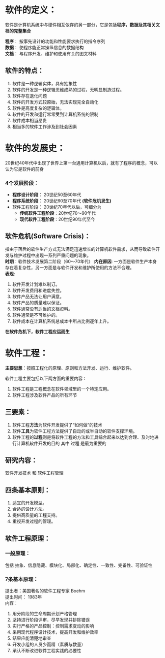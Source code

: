 # 软件的定义：
软件是计算机系统中与硬件相互依存的另一部分，它是包括**程序，数据及其相关文档的完整集合**  

**程序**： 按事先设计的功能和性能要求执行的指令序列  
**数据**： 使程序能正常操纵信息的数据结构  
**文档**： 与程序开发、维护和使用有关的图文材料  

## 软件的特点：
1. 软件是一种逻辑实体，具有抽象性  
2. 软件的开发是一种逻辑思维成熟的过程，无明显制造过程。  
3. 软件存在退化问题  
4. 软件的开发方式较原始，无法实现完全自动化  
5. 软件是高度复杂的逻辑体。  
6. 软件的开发和运行常常受到计算机系统的限制  
7. 软件成本相当昂贵  
8. 相当多的软件工作涉及到社会因素  

# 软件的发展史：
20世纪40年代中出现了世界上第一台通用计算机以后，就有了程序的概念，可以认为它是软件的前身  
### 4个发展阶段：  
* **程序设计阶段**： 20世纪50至60年代
* **程序系统阶段**： 20世纪60至70年代 **(软件危机发生)**
* 软件工程阶段： 20世纪70年代以后，可细分为
  * **传统软件工程阶段**：20世纪70～90年代 
  * **现代软件工程阶段**：20世纪90年代至今 

## 软件危机(Software Crisis)： 
指由于落后的软件生产方式无法满足迅速增长的计算机软件需求，从而导致软件开发与维护过程中出现一系列严重问题的现象。  
**时期**：软件技术发展第二阶段（60～70年代）
**内在原因**: 一方面是软件生产本身存在着复杂性，另一方面是与软件开发和维护所使用的方法不合理。  
**表现**: 
1. 软件开发计划难以制订。  
2. 软件开发费用和进度失控。  
3. 软件产品无法让用户满意。  
4. 软件产品的质量难以保证。	  
5. 软件通常没有适当的文档资料。  
6. 软件通常是不可维护的。   
7. 软件成本在计算机系统总成本中所占比例逐年上升。  

**在软件危机下，软件工程应运而生**  

# 软件工程：
**主要思想**：按照工程化的原理、原则和方法开发、运行、维护软件。    

软件工程主要包括以下两方面的重要内容：  
1. 软件工程是工程概念在软件领域里的一个特定应用。  
2. 软件工程涉及软件产品的所有环节  

## 三要素：
1. 软件工程**方法**为软件开发提供了“如何做”的技术  
2. 软件**工具**为软件工程方法提供了自动的或半自动的软件支撑环境。  
3. 软件工程的**过程**则是将软件工程的方法和工具综合起来以达到合理、及时地进行计算机软件开发的目的 
其中 过程 是最为重要的   

## 研究内容：
软件开发技术 和 软件工程管理  

## 四条基本原则：
1. 适宜的开发模型。 
2. 合适的设计方法。
3. 提供高质量的工程支持。 
4. 重视开发过程的管理。  

## 软件工程原理：
### 一般原理：  
包括 抽象、信息隐藏、模块化、局部化、确定性、一致性、完备性、可验证性  

### 7条基本原理：
提出者：美国著名的软件工程专家 Boehm  
提出时间： 1983年  
内容：  
1. 用分阶段的生命周期计划严格管理  
2. 坚持进行阶段评审，尽早发现并排除错误  
3. 实行严格的产品控制：控制需求变动的影响  
4. 采用现代程序设计技术，提高开发和维护效率  
5. 结果应能清楚地审查  
6. 开发小组的人员少而精（素质与数量）  
7. 承认不断改进软件工程实践的必要性  

